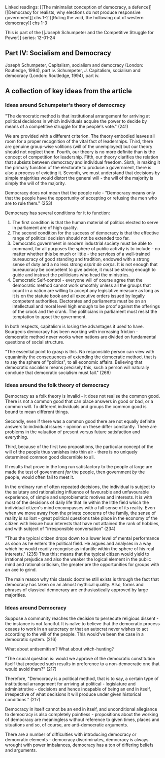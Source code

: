 Linked readings:
[[The minimalist conception of democracy, a defence]]
[[Democracy for realists, why elections do not produce responsive government]] chs 1-2
[[Ruling the void, the hollowing out of western democracy]] chs 1-3

This is part of the [[Joseph Schumpeter and the Competitive Struggle for Power]] series:
12-01-24

## Part IV: Socialism and Democracy
Joseph Schumpeter, Capitalism, socialism and democracy (London: Routledge, 1994), part iv.
Schumpeter, J. Capitalism, socialism and democracy (London: Routledge, 1994), part iv.

## A collection of key ideas from the article

### Ideas around Schumpeter's theory of democracy

"The democratic method is that institutional arrangement for arriving at political decisions in which individuals acquire the power to decide by means of a competitive struggle for the people's vote." (241)

We are provided with a different criterion. The theory embodied leaves all room for a proper recognition of the vital fact of leaderships. Third, there are genuine group-wise volitions (will of the unemployed) but our theory should not neglect them. Fourth, our theory is no more definite than is the concept of competition for leadership. Fifth, our theory clarifies the relation that subsists between democracy and individual freedom. Sixth, in making it the primary function of the electorate to produce a government, there is also a process of evicting it. Seventh, we must understand that decisions by simple majorities would distort the general will - the will of the majority is simply the will of the majority.

Democracy does not mean that the people rule - "Democracy means only that the people have the opportunity of accepting or refusing the men who are to rule them." (253)

Democracy has several conditions for it to function:
1. The first condition is that the human material of politics elected to serve in parliament are of high quality.
2. The second condition for the success of democracy is that the effective range of political decision should not be extended too far.
3. Democratic government in modern industrial society must be able to command, for all purposes the sphere of public activity is to include - no matter whether this be much or little - the services of a well-trained bureaucracy of good standing and tradition, endowed with a strong sense of duty and a no less strong *esprit de corps*. It is not enough that bureaucracy be competent to give advice, it must be strong enough to guide and instruct the politicians who head the ministries.
4. Democratic Self-control - everyone will of course agree that the democratic method cannot work smoothly unless all the groups that count in a nation are willing to accept any legislative measure as long as it is on the statute book and all executive orders issued by legally competent authorities. Electorates and parliaments must be on an intellectual and moral level high enough to be proof against the offerings of the crook and the crank. The politicians in parliament must resist the temptation to upset the government.

In both respects, capitalism is losing the advantages it used to have. Bourgeois democracy has been working with increasing friction - democratic method never works when nations are divided on fundamental questions of social structure.

"The essential point to grasp is this. No responsible person can view with equanimity the consequences of extending the democratic method, that is to say the sphere of "politics", to all economic affairs. Believing that democratic socialism means precisely this, such a person will naturally conclude that democratic socialism must fail." (266)

### Ideas around the folk theory of democracy

Democracy as a folk theory is invalid - it does not realise the common good. There is not a common good that can place answers in good or bad, or a common will. To different individuals and groups the common good is bound to mean different things.

Secondly, even if there was a common good there are not equally definite answers to individual issues - opinion on these differ constantly. There are problems in the valuation of present versus future satisfaction and everything.

Third, because of the first two propositions, the particular concept of the will of the people thus vanishes into thin air - there is no uniquely determined common good discernible to all.

If results that prove in the long run satisfactory to the people at large are made the test of government *for* the people, then government *by* the people, would often fail to meet it.

In the ordinary run of often repeated decisions, the individual is subject to the salutary and rationalizing influence of favourable and unfavourable experience, of simple and unproblematic motives and interests. It is with most of the decisions of daily life that lie within the little field which the individual citizen's mind encompasses with a full sense of its reality. Even when we move away from the private concerns of the family, the sense of reality is so lost - great political questions take place in the economy of the citizen with leisure hour interests that have not attained the rank of hobbies, and with subject of "irresponsible conversation" (234)

"Thus the typical citizen drops down to a lower level of mental performance as soon as he enters the political field. He argues and analyses in a way which he would readily recognise as infantile within the sphere of his real interests." (235)
Thus this: means that the typical citizen would yield to irrational prejudice and also the weaker the logical element in the public mind and rational criticism, the greater are the opportunities for groups with an axe to grind.

The main reason why this classic doctrine still exists is through the fact that democracy has taken on an almost mythical quality. Also, forms and phrases of classical democracy are enthusiastically approved by large majorities.

### Ideas around Democracy

Suppose a community reaches the decision to persecute religious dissent - the instance is not fanciful. It is naïve to believe that the democratic process ceases to work in an autocracy or that an autocrat never wishes to act according to the will of the people. This would've been the case in a democratic system. (216)

What about antisemitism? What about witch-hunting?

"The crucial question is: would we approve of the democratic constitution itself that produced such results in preference to a non-democratic one that would avoid them?" (217)

Therefore, "Democracy is a political method, that is to say, a certain type of institutional arrangement for arriving at political - legislature and administrative - decisions and hence incapable of being an end in itself, irrespective of what decisions it will produce under given historical conditions." (217)

Democracy in itself cannot be an end in itself, and unconditional allegiance to democracy is also completely pointless - propositions about the working of democracy are meaningless without reference to given times, places and situations and so, of course, are anti-democratic arguments.

There are a number of difficulties with introducing democracy or democratic elements - democracy discriminates, democracy is always wrought with power imbalances, democracy has a ton of differing beliefs and arguments.

```ad-quote


```
